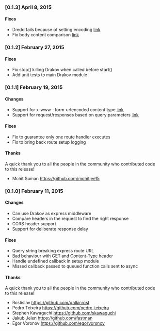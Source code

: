 ### [0.1.3] April 8, 2015

#### Fixes

* Dredd fails because of setting encoding  [link](https://github.com/Aconex/drakov/issues/44)
* Fix body content comparison [link](https://github.com/Aconex/drakov/issues/49)


### [0.1.2] February 27, 2015

#### Fixes

* Fix stop() killing Drakov when called before start()
* Add unit tests to main Drakov module


### [0.1.1] February 19, 2015

#### Changes

* Support for x-www--form-urlencoded content type [link](https://github.com/Aconex/drakov/pull/34)
* Support for request/responses based on query parameters [link](https://github.com/Aconex/drakov/issues/11)


#### Fixes

* Fix to guarantee only one route handler executes
* Fix to bring back route setup logging


#### Thanks

A quick thank you to all the people in the community who contributed code to this release!

* Mohit Suman https://github.com/mohitjee15


### [0.1.0] February 11, 2015

#### Changes

* Can use Drakov as express middleware
* Compare headers in the request to find the right response
* CORS header support
* Support for deliberate response delay


#### Fixes

* Query string breaking express route URL
* Bad behaviour with GET and Content-Type header
* Handle undefined callback in setup module
* Missed callback passed to queued function calls sent to async


#### Thanks

A quick thank you to all the people in the community who contributed code to this release!

* Rostislav https://github.com/galkinrost
* Pedro Teixeira https://github.com/pedro-teixeira
* Stephen Kawaguchi https://github.com/skawaguchi
* Jakub Jelen https://github.com/fastman
* Egor Voronov https://github.com/egorvoronov
